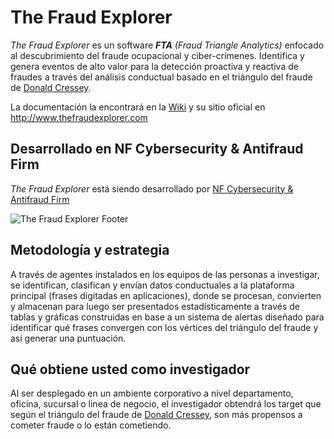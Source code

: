 # The Fraud Explorer

*The Fraud Explorer* es un software _**FTA** (Fraud Triangle Analytics)_ enfocado al descubrimiento del fraude ocupacional y ciber-crímenes. Identifica y genera eventos de alto valor para la detección proactiva y reactiva de fraudes a través del análisis conductual basado en el triángulo del fraude de [Donald Cressey](https://en.wikipedia.org/wiki/Donald_Cressey). 

La documentación la encontrará en la [Wiki](https://github.com/nfsecurity/the-fraud-explorer/wiki) y su sitio oficial en http://www.thefraudexplorer.com

## Desarrollado en NF Cybersecurity & Antifraud Firm

*The Fraud Explorer* está siendo desarrollado por [NF Cybersecurity & Antifraud Firm](http://www.nfsec.company)

![The Fraud Explorer Footer](http://www.thefraudexplorer.com/img/mainPictureFooter.png)

## Metodología y estrategia

A través de agentes instalados en los equipos de las personas a investigar, se identifican, clasifican y envían datos conductuales a la plataforma principal (frases digitadas en aplicaciones), donde se procesan, convierten y almacenan para luego ser presentados estadísticamente a través de tablas y gráficas construidas en base a un sistema de alertas diseñado para identificar qué frases convergen con los vértices del triángulo del fraude y así generar una puntuación.

## Qué obtiene usted como investigador

Al ser desplegado en un ambiente corporativo a nivel departamento, oficina, sucursal o linea de negocio, el investigador obtendrá los target que según el triángulo del fraude de [Donald Cressey](https://en.wikipedia.org/wiki/Donald_Cressey), son más propensos a cometer fraude o lo están cometiendo.
